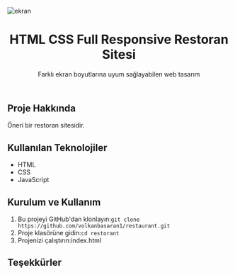 ![ekran](https://github.com/volkanbasaran1/restaurant/assets/76842256/b90b11f2-90ab-43aa-91d5-68a3743bcca6)
<!DOCTYPE html>
<html lang="en">
<head>
    <meta charset="UTF-8">
    <meta name="viewport" content="width=device-width, initial-scale=1.0">
</head>
<body>
    <header>
        <h1>HTML CSS Full Responsive Restoran Sitesi</h1>
        <p>Farklı ekran boyutlarına uyum sağlayabilen web tasarım</p>
    </header>
    <div class="container">
        <h2>Proje Hakkında</h2>
        <p>Öneri bir restoran sitesidir.</p>
        <h2>Kullanılan Teknolojiler</h3>
        <ul>
            <li>HTML</li>
             <li>CSS</li>
             <li>JavaScript</li>
        </ul>
        <h2>Kurulum ve Kullanım</h2>
        <ol>
            <li>Bu projeyi GitHub'dan klonlayın:<code>git clone https://github.com/volkanbasaran1/restaurant.git</code></li>
            <li>Proje klasörüne gidin:<code>cd restorant</code></li>
            <li>Projenizi çalıştırın:index.html</li>
        </ol>
        <h2>Teşekkürler</h2>
    </div>
</body>
</html>
